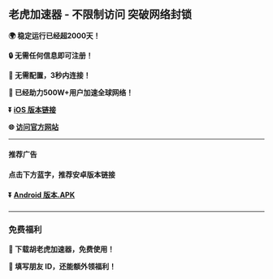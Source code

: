 ## 老虎加速器 - 不限制访问 突破网络封锁 #
**:earth_africa: 稳定运行已经超2000天！**

**:lock: 无需任何信息即可注册！**

**:rocket: 无需配置，3秒内连接！**

**:man: 已经助力500W+用户加速全球网络！**

**:arrow_double_down: [iOS 版本链接](https://share.234vpn.vip/xgvpn.html?t=t3gu23za)**

**:globe_with_meridians: [访问官方网站](https://share.234vpn.vip/xgvpn.html?t=8u5v7led)** 

- - - -
#### 推荐广告

#### 点击下方蓝字，推荐安卓版本链接

#### :arrow_double_down: [Android 版本.APK](https://share.234vpn.vip/xgvpn.html?t=u5q6ok55)

###
---
### 免费福利
**:gift: 下载胡老虎加速器，免费使用！**

**:gift: 填写朋友 ID，还能额外领福利！**

